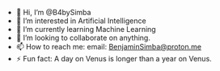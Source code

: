 - 👋 Hi, I’m @B4bySimba
- 👀 I’m interested in Artificial Intelligence
- 🌱 I’m currently learning Machine Learning
- 💞️ I’m looking to collaborate on anything.
- 📫 How to reach me: email: BenjaminSimba@proton.me
- ⚡ Fun fact: A day on Venus is longer than a year on Venus.

<!---
B4bySimba/B4bySimba is a ✨ special ✨ repository because its `README.md` (this file) appears on your GitHub profile.
You can click the Preview link to take a look at your changes.
--->
